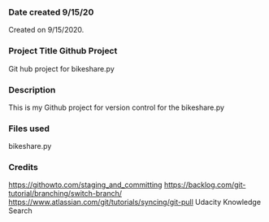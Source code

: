 ### Date created 9/15/20
Created on 9/15/2020.

### Project Title Github Project
Git hub project for bikeshare.py

### Description 
This is my Github project for version control for the bikeshare.py

### Files used
bikeshare.py

### Credits
https://githowto.com/staging_and_committing
https://backlog.com/git-tutorial/branching/switch-branch/
https://www.atlassian.com/git/tutorials/syncing/git-pull
Udacity Knowledge Search


